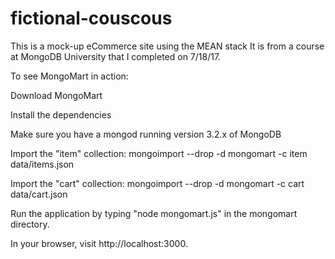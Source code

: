 # fictional-couscous
This is a mock-up eCommerce site using the MEAN stack
It is from a course at MongoDB University that I completed on 7/18/17.

To see MongoMart in action:

Download MongoMart

Install the dependencies

Make sure you have a mongod running version 3.2.x of MongoDB

Import the "item" collection: mongoimport --drop -d mongomart -c item data/items.json

Import the "cart" collection: mongoimport --drop -d mongomart -c cart data/cart.json

Run the application by typing "node mongomart.js" in the mongomart directory.

In your browser, visit http://localhost:3000.
